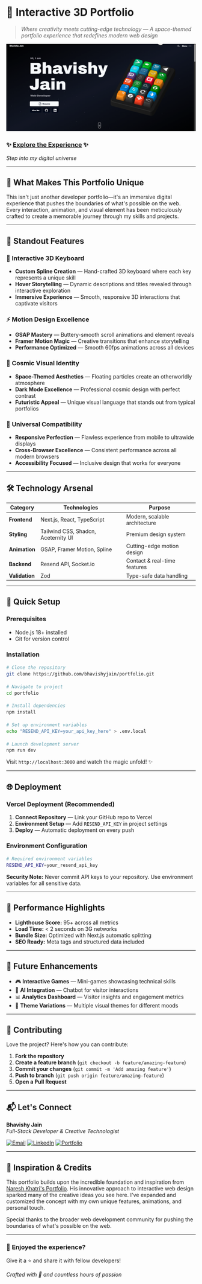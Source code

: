 # 🚀 Interactive 3D Portfolio

> _Where creativity meets cutting-edge technology — A space-themed portfolio experience that redefines modern web design_

![Portfolio Showcase](https://github.com/bhavishyjain/portfolio/blob/main/public/assets/projects-screenshots/personalportfolio/1.png?raw=true)

### ✨ **[Explore the Experience](https://www.bhavishyjain.com/)** ✨

_Step into my digital universe_

---

## 🌟 **What Makes This Portfolio Unique**

This isn't just another developer portfolio—it's an immersive digital experience that pushes the boundaries of what's possible on the web. Every interaction, animation, and visual element has been meticulously crafted to create a memorable journey through my skills and projects.

---

## 🎨 **Standout Features**

### 🎹 **Interactive 3D Keyboard**

- **Custom Spline Creation** — Hand-crafted 3D keyboard where each key represents a unique skill
- **Hover Storytelling** — Dynamic descriptions and titles revealed through interactive exploration
- **Immersive Experience** — Smooth, responsive 3D interactions that captivate visitors

### ⚡ **Motion Design Excellence**

- **GSAP Mastery** — Buttery-smooth scroll animations and element reveals
- **Framer Motion Magic** — Creative transitions that enhance storytelling
- **Performance Optimized** — Smooth 60fps animations across all devices

### 🌌 **Cosmic Visual Identity**

- **Space-Themed Aesthetics** — Floating particles create an otherworldly atmosphere
- **Dark Mode Excellence** — Professional cosmic design with perfect contrast
- **Futuristic Appeal** — Unique visual language that stands out from typical portfolios

### 📱 **Universal Compatibility**

- **Responsive Perfection** — Flawless experience from mobile to ultrawide displays
- **Cross-Browser Excellence** — Consistent performance across all modern browsers
- **Accessibility Focused** — Inclusive design that works for everyone

---

## 🛠️ **Technology Arsenal**

| Category       | Technologies                        | Purpose                       |
| -------------- | ----------------------------------- | ----------------------------- |
| **Frontend**   | Next.js, React, TypeScript          | Modern, scalable architecture |
| **Styling**    | Tailwind CSS, Shadcn, Aceternity UI | Premium design system         |
| **Animation**  | GSAP, Framer Motion, Spline         | Cutting-edge motion design    |
| **Backend**    | Resend API, Socket.io               | Contact & real-time features  |
| **Validation** | Zod                                 | Type-safe data handling       |

---

## 🚀 **Quick Setup**

### Prerequisites

- Node.js 18+ installed
- Git for version control

### Installation

```bash
# Clone the repository
git clone https://github.com/bhavishyjain/portfolio.git

# Navigate to project
cd portfolio

# Install dependencies
npm install

# Set up environment variables
echo "RESEND_API_KEY=your_api_key_here" > .env.local

# Launch development server
npm run dev
```

Visit `http://localhost:3000` and watch the magic unfold! ✨

---

## 🌐 **Deployment**

### Vercel Deployment (Recommended)

1. **Connect Repository** — Link your GitHub repo to Vercel
2. **Environment Setup** — Add `RESEND_API_KEY` in project settings
3. **Deploy** — Automatic deployment on every push

### Environment Configuration

```bash
# Required environment variables
RESEND_API_KEY=your_resend_api_key
```

**Security Note:** Never commit API keys to your repository. Use environment variables for all sensitive data.

---

## 🎯 **Performance Highlights**

- **Lighthouse Score:** 95+ across all metrics
- **Load Time:** < 2 seconds on 3G networks
- **Bundle Size:** Optimized with Next.js automatic splitting
- **SEO Ready:** Meta tags and structured data included

---

## 🔮 **Future Enhancements**

- 🎮 **Interactive Games** — Mini-games showcasing technical skills
- 🤖 **AI Integration** — Chatbot for visitor interactions
- 📊 **Analytics Dashboard** — Visitor insights and engagement metrics
- 🎨 **Theme Variations** — Multiple visual themes for different moods

---

## 🤝 **Contributing**

Love the project? Here's how you can contribute:

1. **Fork the repository**
2. **Create a feature branch** (`git checkout -b feature/amazing-feature`)
3. **Commit your changes** (`git commit -m 'Add amazing feature'`)
4. **Push to branch** (`git push origin feature/amazing-feature`)
5. **Open a Pull Request**

---

## 📬 **Let's Connect**

**Bhavishy Jain**  
_Full-Stack Developer & Creative Technologist_

[![Email](https://img.shields.io/badge/Email-bhavishy2206@gmail.com-D14836?style=for-the-badge&logo=gmail&logoColor=white)](mailto:bhavishy2206@gmail.com)
[![LinkedIn](https://img.shields.io/badge/LinkedIn-Connect-0077B5?style=for-the-badge&logo=linkedin&logoColor=white)](https://www.linkedin.com/in/bhavishyjain/)
[![Portfolio](https://img.shields.io/badge/Portfolio-Visit-FF6B6B?style=for-the-badge&logo=safari&logoColor=white)](https://www.bhavishyjain.com/)

---

## 💝 **Inspiration & Credits**

This portfolio builds upon the incredible foundation and inspiration from [Naresh Khatri's Portfolio](https://github.com/Naresh-Khatri/Portfolio). His innovative approach to interactive web design sparked many of the creative ideas you see here. I've expanded and customized the concept with my own unique features, animations, and personal touch.

Special thanks to the broader web development community for pushing the boundaries of what's possible on the web.

---

### 🌟 **Enjoyed the experience?**

Give it a ⭐ and share it with fellow developers!

_Crafted with 💜 and countless hours of passion_
